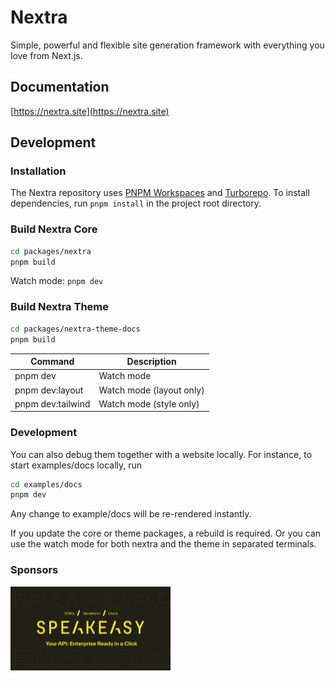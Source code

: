 # Nextra

Simple, powerful and flexible site generation framework with everything you love
from Next.js.

## Documentation

[https://nextra.site](https://nextra.site)

## Development

### Installation

The Nextra repository uses [PNPM Workspaces](https://pnpm.io/workspaces) and
[Turborepo](https://github.com/vercel/turborepo). To install dependencies, run
`pnpm install` in the project root directory.

### Build Nextra Core

```bash
cd packages/nextra
pnpm build
```

Watch mode: `pnpm dev`

### Build Nextra Theme

```bash
cd packages/nextra-theme-docs
pnpm build
```

| Command           | Description              |
| ----------------- | ------------------------ |
| pnpm dev          | Watch mode               |
| pnpm dev:layout   | Watch mode (layout only) |
| pnpm dev:tailwind | Watch mode (style only)  |

### Development

You can also debug them together with a website locally. For instance, to start
examples/docs locally, run

```bash
cd examples/docs
pnpm dev
```

Any change to example/docs will be re-rendered instantly.

If you update the core or theme packages, a rebuild is required. Or you can use
the watch mode for both nextra and the theme in separated terminals.

### Sponsors

<div>
 <a href="https://speakeasyapi.dev/docs?utm_source=github&utm_campaign=nextra&utm_content=logolink">
   <img src="/docs/pages/showcase/speakeasy.png" alt="Speakeasy" width="256">
 </a>
</div>
